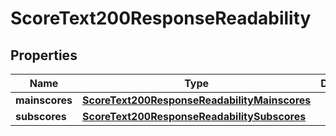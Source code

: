 

# ScoreText200ResponseReadability

## Properties

Name | Type | Description | Notes
------------ | ------------- | ------------- | -------------
**mainscores** | [**ScoreText200ResponseReadabilityMainscores**](ScoreText200ResponseReadabilityMainscores.md) |  |  [optional]
**subscores** | [**ScoreText200ResponseReadabilitySubscores**](ScoreText200ResponseReadabilitySubscores.md) |  |  [optional]




